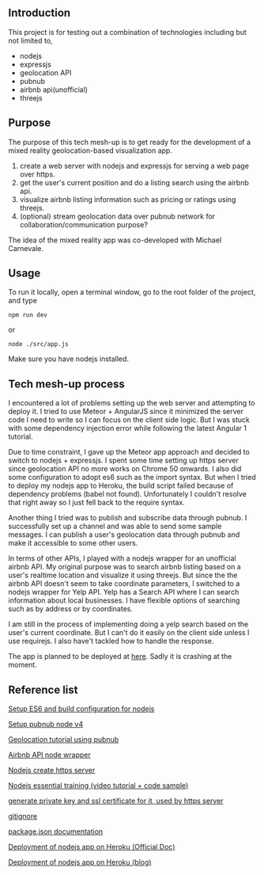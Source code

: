 ## Introduction
This project is for testing out a combination of technologies including but not limited to,
- nodejs
- expressjs
- geolocation API
- pubnub
- airbnb api(unofficial)
- threejs

## Purpose
The purpose of this tech mesh-up is to get ready for the development of a mixed reality geolocation-based visualization app.

1. create a web server with nodejs and expressjs for serving a web page over https.
2. get the user's current position and do a listing search using the airbnb api.
3. visualize airbnb listing information such as pricing or ratings using threejs.
4. (optional) stream geolocation data over pubnub network for collaboration/communication purpose?

The idea of the mixed reality app was co-developed with Michael Carnevale.

## Usage
To run it locally, open a terminal window, go to the root folder of the project, and type
```
npm run dev
```
or
```
node ./src/app.js
```

Make sure you have nodejs installed.

## Tech mesh-up process
I encountered a lot of problems setting up the web server and attempting to deploy it.
I tried to use Meteor + AngularJS since it minimized the server code I need to write so I can focus on the client side logic.
But I was stuck with some dependency injection error while following the latest Angular 1 tutorial.

Due to time constraint, I gave up the Meteor app approach and decided to switch to nodejs + expressjs.
I spent some time setting up https server since geolocation API no more works on Chrome 50 onwards.
I also did some configuration to adopt es6 such as the import syntax. But when I tried to deploy my nodejs app to Heroku, the build script failed because of dependency problems (babel not found). Unfortunately I couldn't resolve that right away so I just fell back to the require syntax.

Another thing I tried was to publish and subscribe data through pubnub. I successfully set up a channel and was able to send some sample messages. I can publish a user's geolocation data through pubnub and make it accessible to some other users.

In terms of other APIs, I played with a nodejs wrapper for an unofficial airbnb API. My original purpose was to search airbnb listing based on a user's realtime location and visualize it using threejs. But since the the airbnb API doesn't seem to take coordinate parameters, I switched to a nodejs wrapper for Yelp API. Yelp has a Search API where I can search information about local businesses. I have flexible options of searching such as by address or by coordinates.

I am still in the process of implementing doing a yelp search based on the user's current coordinate. But I can't do it easily on the client side unless I use requirejs. I also have't tackled how to handle the response.

The app is planned to be deployed at [here](http://mr-geo-vis.herokuapp.com/). Sadly it is crashing at the moment.

## Reference list

[Setup ES6 and build configuration for nodejs](https://egghead.io/lessons/node-js-using-es6-and-beyond-with-node-js)

[Setup pubnub node v4](https://www.pubnub.com/docs/nodejs/data-streams-publish-and-subscribe-sdk-v4#include_pubnub_javascript_sdk_1)

[Geolocation tutorial using pubnub](https://www.pubnub.com/blog/2015-04-30-google-maps-geolocation-tracking-in-realtime-with-javascript/)

[Airbnb API node wrapper](https://github.com/phamtrisi/airapi)

[Nodejs create https server](https://nodejs.org/api/https.html#https_server_listen_handle_callback)

[Nodejs essential training (video tutorial + code sample)](https://www.lynda.com/Node-js-tutorials/Node-js-Essential-Training/417077-2.html?org=ocadu.ca)

[generate private key and ssl certificate for it, used by https server](http://stackoverflow.com/questions/16610612/create-https-server-with-node-js)

[gitignore](https://github.com/github/gitignore/blob/master/Node.gitignore)

[package.json documentation](https://docs.npmjs.com/getting-started/using-a-package.json)

[Deployment of nodejs app on Heroku (Official Doc)](https://devcenter.heroku.com/articles/deploying-nodejs)

[Deployment of nodejs app on Heroku (blog)](https://scotch.io/tutorials/how-to-deploy-a-node-js-app-to-heroku)
